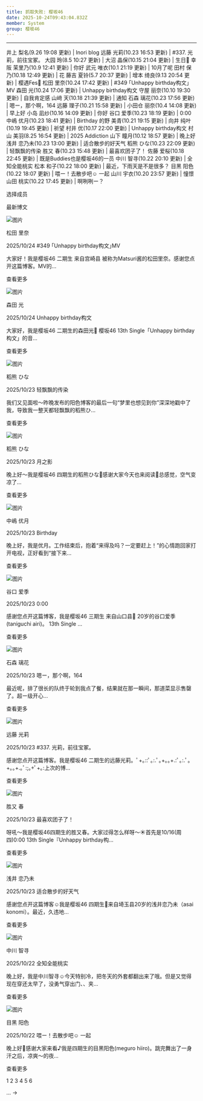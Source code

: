 ```yaml
---
title: 抓取失败: 樱坂46
date: 2025-10-24T09:43:04.832Z
member: System
group: 樱坂46
---
```


- - -
井上 梨名(9.26 19:08 更新) | Inori blog
远藤 光莉(10.23 16:53 更新) | #337. 光莉，前往宝冢。
大园 玲(8.5 10:27 更新) |
大沼 晶保(10.15 21:04 更新) | 生日🎂
幸阪 茉里乃(10.9 12:41 更新) | 你好
武元 唯衣(10.1 21:19 更新) | 10月了呢
田村 保乃(10.18 12:49 更新) | 花
藤吉 夏铃(5.7 20:37 更新) |
增本 绮良(9.13 20:54 更新) | 樱遇Fes🌸
松田 里奈(10.24 17:42 更新) | #349 ｢Unhappy birthday构文｣MV
森田 光(10.24 17:06 更新) | Unhappy birthday构文
守屋 丽奈(10.10 19:30 更新) | 自我肯定感
山﨑 天(10.18 21:39 更新) | 通知
石森 璃花(10.23 17:56 更新) | 嗯ー，那个啊，164
远藤 理子(10.21 15:58 更新) |
小田仓 丽奈(10.4 14:08 更新) | 早上好
小岛 凪纱(10.16 14:09 更新) | 你好
谷口 爱季(10.23 18:19 更新) | 0:00
中嶋 优月(10.23 18:41 更新) | Birthday
的野 美青(10.21 19:15 更新) |
向井 纯叶(10.19 19:45 更新) | 祈望
村井 优(10.17 22:00 更新) | Unhappy birthday构文
村山 美羽(8.25 16:54 更新) | 2025 Addiction
山下 瞳月(10.12 18:57 更新) | 晚上好
浅井 恋乃未(10.23 13:00 更新) | 适合散步的好天气
稻熊 ひな(10.23 22:09 更新) | 轻飘飘的传染
胜又 春(10.23 15:48 更新) | 最喜欢团子了！
佐藤 爱桜(10.18 22:45 更新) | 既是Buddies也是樱坂46的一员
中川 智寻(10.22 20:10 更新) | 全知全能桃实
松本 和子(10.22 18:00 更新) | 最近，下雨天是不是很多？
目黑 阳色(10.22 18:07 更新) | 喂ー！去散步吧☺︎ 一起
山川 宇衣(10.20 23:57 更新) | 憧憬
山田 桃实(10.22 17:45 更新) | 啊咧咧ー？
>


选择成员





最新博文








![图片](https://sakurazaka46.com/images/14/99a/30cd86661500ac50a02670516252f/400_320_102400.jpg)


松田 里奈



2025/10/24
#349 ｢Unhappy birthday构文｣MV

大家好！我是樱坂46 二期生 来自宫崎县 被称为Matsuri酱的松田里奈。感谢您点开这篇博客。MV的...


查看更多










![图片](https://sakurazaka46.com/images/14/f6a/385e70c721f6d30065ef377c34654/400_320_102400.jpg)


森田 光



2025/10/24
Unhappy birthday构文

大家好，我是樱坂46 二期生的森田光🌱 樱坂46 13th Single「Unhappy birthday构文」的音...


查看更多










![图片](https://sakurazaka46.com/images/14/5df/743ca24e09d69be785c6339ed318f/400_320_102400.jpg)


稻熊 ひな



2025/10/23
轻飘飘的传染

我们又见面啦〜昨晚发布的阳色博客的最后一句“梦里也想见到你”深深地戳中了我，导致我一整天都轻飘飘的稻熊ひ...


查看更多










![图片](https://sakurazaka46.com/images/14/5df/743ca24e09d69be785c6339ed318f/400_320_102400.jpg)


稻熊 ひな



2025/10/23
月之影

晚上好〜我是樱坂46 四期生的稻熊ひな🐥感谢大家今天也来阅读💭总感觉，空气变凉了...


查看更多










![图片](https://sakurazaka46.com/images/14/c4f/333b700dfdb745af4b0f375a3dd3f/400_320_102400.jpg)


中嶋 优月



2025/10/23
Birthday

晚上好，我是优月。工作结束后，抱着“来得及吗？一定要赶上！”的心情跑回家打开电视，正好看到“接下来...


查看更多










![图片](https://sakurazaka46.com/images/14/dd9/ef473ddc2db5bcb9f292df216aff3/400_320_102400.jpg)


谷口 爱季



2025/10/23
0:00

感谢您点开这篇博客，我是樱坂46 三期生 来自山口县🐡 20岁的谷口爱季(taniguchi airi)。 13th Single ...


查看更多










![图片](https://sakurazaka46.com/images/14/f84/000e812e34b92a517f88c0e1ab9f8/400_320_102400.jpg)


石森 璃花



2025/10/23
嗯ー，那个啊，164

最近呢，排了很长的队终于轮到我点了餐，结果就在那一瞬间，那道菜显示售罄了。超ー级开心...


查看更多










![图片](https://sakurazaka46.com/images/14/dc0/94d7cdae2f72390f4fb06d8042d0b/400_320_102400.jpg)


远藤 光莉



2025/10/23
#337. 光莉，前往宝冢。

感谢您点开这篇博客。我是樱坂46 二期生的远藤光莉。ﾟ+｡::ﾟ｡:.ﾟ｡+｡｡+.:ﾟ｡:.ﾟ｡+｡｡+.｡ﾟ:;｡+ﾟ+｡:上次的博...


查看更多










![图片](https://sakurazaka46.com/images/14/abc/68d30887b7eab270febd23cb2607d/400_320_102400.jpg)


胜又 春



2025/10/23
最喜欢团子了！

呀吼〜我是樱坂46四期生的胜又春。大家过得怎么样呀〜☀️首先是10/16(周四)0:00 13th Single『Unhappy birthday构...


查看更多










![图片](https://sakurazaka46.com/images/14/4c3/1ddbf780024df3164450dc65fff12/400_320_102400.jpg)


浅井 恋乃未



2025/10/23
适合散步的好天气

感谢您点开这篇博客☺︎我是樱坂46 四期生🌸来自埼玉县20岁的浅井恋乃未（asai konomi）。最近，久违地...


查看更多










![图片](https://sakurazaka46.com/images/14/22b/b397bfde982a1ff3c2a3aa8ab1353/400_320_102400.jpg)


中川 智寻



2025/10/22
全知全能桃实

晚上好，我是中川智寻☺︎今天特别冷，把冬天的外套都翻出来了哦。但是又觉得现在穿还太早了，没勇气穿出门、、夹...


查看更多










![图片](https://sakurazaka46.com/images/14/c1e/ba544bf5472491923f3c2c0a2ea8c/400_320_102400.jpg)


目黑 阳色



2025/10/22
喂ー！去散步吧☺︎ 一起

晚上好🌙感谢大家来看♪我是四期生的目黑阳色(meguro hiiro)。跳完舞出了一身汗之后，凉爽〜的夜...


查看更多







1
2
3
4
5
6

…
→